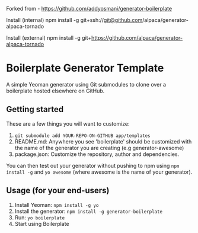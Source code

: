 Forked from - https://github.com/addyosmani/generator-boilerplate

Install (internal)
npm install -g git+ssh://git@github.com/alpaca/generator-alpaca-tornado

Install (external)
npm install -g git+https://github.com/alpaca/generator-alpaca-tornado


Boilerplate Generator Template
========================================

A simple Yeoman generator using Git submodules to clone over a boilerplate hosted elsewhere on GitHub.

Getting started
---------------

These are a few things you will want to customize:

1. `git submodule add YOUR-REPO-ON-GITHUB app/templates`
2. README.md: Anywhere you see 'boilerplate' should be customized with the name of the generator you are creating (e.g generator-awesome)
3. package.json: Customize the repository, author and dependencies.

You can then test out your generator without pushing to npm using `npm install -g` and
`yo awesome` (where awesome is the name of your generator).

Usage (for your end-users)
---------------

1. Install Yeoman: `npm install -g yo`
2. Install the generator: `npm install -g generator-boilerplate`
3. Run: `yo boilerplate`
4. Start using Boilerplate

